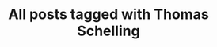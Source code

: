 ---
layout: tag
title: "All posts tagged with Thomas Schelling"
permalink: /weblog/tags/thomas-schelling/
taxonomy: Thomas Schelling
---